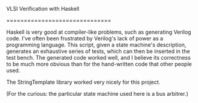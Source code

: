 VLSI Verification with Haskell

==============================

Haskell is very good at compiler-like problems, such as generating
Verilog code. I've often been frustrated by Verilog's lack of power as
a programming language. This script, given a state machine's
description, generates an exhaustive series of tests, which can then
be inserted in the test bench. The generated code worked well, and I
believe its correctness to be much more obvious than for the
hand-written code that other people used.

The StringTemplate library worked very nicely for this project.

(For the curious: the particular state machine used here is a bus
arbitrer.)